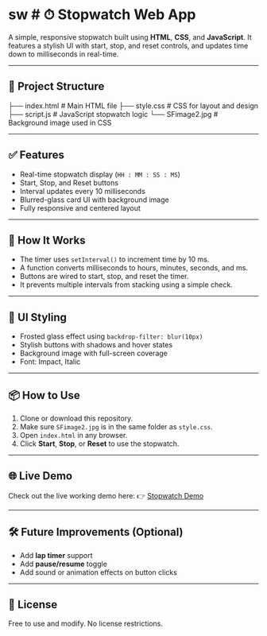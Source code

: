 # sw # ⏱ Stopwatch Web App

A simple, responsive stopwatch built using **HTML**, **CSS**, and **JavaScript**. It features a stylish UI with start, stop, and reset controls, and updates time down to milliseconds in real-time.

---

## 📁 Project Structure
├── index.html # Main HTML file
├── style.css # CSS for layout and design
├── script.js # JavaScript stopwatch logic
└── SFimage2.jpg # Background image used in CSS

---

## ✅ Features

- Real-time stopwatch display (`HH : MM : SS : MS`)
- Start, Stop, and Reset buttons
- Interval updates every 10 milliseconds
- Blurred-glass card UI with background image
- Fully responsive and centered layout

---

## 🚀 How It Works

- The timer uses `setInterval()` to increment time by 10 ms.
- A function converts milliseconds to hours, minutes, seconds, and ms.
- Buttons are wired to start, stop, and reset the timer.
- It prevents multiple intervals from stacking using a simple check.

---

## 🎨 UI Styling

- Frosted glass effect using `backdrop-filter: blur(10px)`
- Stylish buttons with shadows and hover states
- Background image with full-screen coverage
- Font: Impact, Italic


---

## 📦 How to Use

1. Clone or download this repository.
2. Make sure `SFimage2.jpg` is in the same folder as `style.css`.
3. Open `index.html` in any browser.
4. Click **Start**, **Stop**, or **Reset** to use the stopwatch.

---

## 🌐 Live Demo

Check out the live working demo here: 👉 [Stopwatch Demo](https://your-live-demo-link.com)


---

## 🛠 Future Improvements (Optional)

- Add **lap timer** support
- Add **pause/resume** toggle
- Add sound or animation effects on button clicks


---

## 📄 License

Free to use and modify. No license restrictions.

